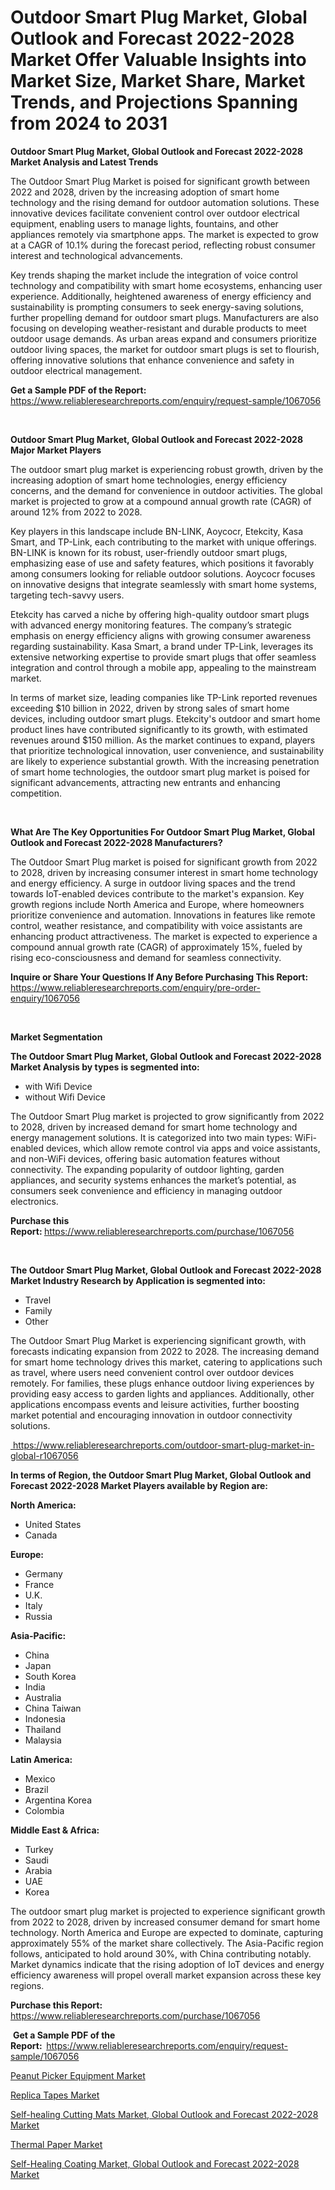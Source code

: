 <p><h1>Outdoor Smart Plug Market, Global Outlook and Forecast 2022-2028 Market Offer Valuable Insights into Market Size, Market Share, Market Trends, and Projections Spanning from 2024 to 2031</h1></p><p><strong>Outdoor Smart Plug Market, Global Outlook and Forecast 2022-2028 Market Analysis and Latest Trends</strong></p>
<p><p>The Outdoor Smart Plug Market is poised for significant growth between 2022 and 2028, driven by the increasing adoption of smart home technology and the rising demand for outdoor automation solutions. These innovative devices facilitate convenient control over outdoor electrical equipment, enabling users to manage lights, fountains, and other appliances remotely via smartphone apps. The market is expected to grow at a CAGR of 10.1% during the forecast period, reflecting robust consumer interest and technological advancements.</p><p>Key trends shaping the market include the integration of voice control technology and compatibility with smart home ecosystems, enhancing user experience. Additionally, heightened awareness of energy efficiency and sustainability is prompting consumers to seek energy-saving solutions, further propelling demand for outdoor smart plugs. Manufacturers are also focusing on developing weather-resistant and durable products to meet outdoor usage demands. As urban areas expand and consumers prioritize outdoor living spaces, the market for outdoor smart plugs is set to flourish, offering innovative solutions that enhance convenience and safety in outdoor electrical management.</p></p>
<p><strong>Get a Sample PDF of the Report:&nbsp;</strong> <a href="https://www.reliableresearchreports.com/enquiry/request-sample/1067056">https://www.reliableresearchreports.com/enquiry/request-sample/1067056</a></p>
<p>&nbsp;</p>
<p><strong>Outdoor Smart Plug Market, Global Outlook and Forecast 2022-2028 Major Market Players</strong></p>
<p><p>The outdoor smart plug market is experiencing robust growth, driven by the increasing adoption of smart home technologies, energy efficiency concerns, and the demand for convenience in outdoor activities. The global market is projected to grow at a compound annual growth rate (CAGR) of around 12% from 2022 to 2028.</p><p>Key players in this landscape include BN-LINK, Aoycocr, Etekcity, Kasa Smart, and TP-Link, each contributing to the market with unique offerings. BN-LINK is known for its robust, user-friendly outdoor smart plugs, emphasizing ease of use and safety features, which positions it favorably among consumers looking for reliable outdoor solutions. Aoycocr focuses on innovative designs that integrate seamlessly with smart home systems, targeting tech-savvy users.</p><p>Etekcity has carved a niche by offering high-quality outdoor smart plugs with advanced energy monitoring features. The company’s strategic emphasis on energy efficiency aligns with growing consumer awareness regarding sustainability. Kasa Smart, a brand under TP-Link, leverages its extensive networking expertise to provide smart plugs that offer seamless integration and control through a mobile app, appealing to the mainstream market.</p><p>In terms of market size, leading companies like TP-Link reported revenues exceeding $10 billion in 2022, driven by strong sales of smart home devices, including outdoor smart plugs. Etekcity's outdoor and smart home product lines have contributed significantly to its growth, with estimated revenues around $150 million. As the market continues to expand, players that prioritize technological innovation, user convenience, and sustainability are likely to experience substantial growth. With the increasing penetration of smart home technologies, the outdoor smart plug market is poised for significant advancements, attracting new entrants and enhancing competition.</p></p>
<p>&nbsp;</p>
<p><strong>What Are The Key Opportunities For Outdoor Smart Plug Market, Global Outlook and Forecast 2022-2028 Manufacturers?</strong></p>
<p><p>The Outdoor Smart Plug market is poised for significant growth from 2022 to 2028, driven by increasing consumer interest in smart home technology and energy efficiency. A surge in outdoor living spaces and the trend towards IoT-enabled devices contribute to the market's expansion. Key growth regions include North America and Europe, where homeowners prioritize convenience and automation. Innovations in features like remote control, weather resistance, and compatibility with voice assistants are enhancing product attractiveness. The market is expected to experience a compound annual growth rate (CAGR) of approximately 15%, fueled by rising eco-consciousness and demand for seamless connectivity.</p></p>
<p><strong>Inquire or Share Your Questions If Any Before Purchasing This Report:</strong> <a href="https://www.reliableresearchreports.com/enquiry/pre-order-enquiry/1067056">https://www.reliableresearchreports.com/enquiry/pre-order-enquiry/1067056</a></p>
<p>&nbsp;</p>
<p><strong>Market Segmentation</strong></p>
<p><strong>The Outdoor Smart Plug Market, Global Outlook and Forecast 2022-2028 Market Analysis by types is segmented into:</strong></p>
<p><ul><li>with Wifi Device</li><li>without Wifi Device</li></ul></p>
<p><p>The Outdoor Smart Plug market is projected to grow significantly from 2022 to 2028, driven by increased demand for smart home technology and energy management solutions. It is categorized into two main types: WiFi-enabled devices, which allow remote control via apps and voice assistants, and non-WiFi devices, offering basic automation features without connectivity. The expanding popularity of outdoor lighting, garden appliances, and security systems enhances the market’s potential, as consumers seek convenience and efficiency in managing outdoor electronics.</p></p>
<p><strong>Purchase this Report:&nbsp;</strong><a href="https://www.reliableresearchreports.com/purchase/1067056">https://www.reliableresearchreports.com/purchase/1067056</a></p>
<p>&nbsp;</p>
<p><strong>The Outdoor Smart Plug Market, Global Outlook and Forecast 2022-2028 Market Industry Research by Application is segmented into:</strong></p>
<p><ul><li>Travel</li><li>Family</li><li>Other</li></ul></p>
<p><p>The Outdoor Smart Plug Market is experiencing significant growth, with forecasts indicating expansion from 2022 to 2028. The increasing demand for smart home technology drives this market, catering to applications such as travel, where users need convenient control over outdoor devices remotely. For families, these plugs enhance outdoor living experiences by providing easy access to garden lights and appliances. Additionally, other applications encompass events and leisure activities, further boosting market potential and encouraging innovation in outdoor connectivity solutions.</p></p>
<p><a href="https://www.reliableresearchreports.com/outdoor-smart-plug-market-in-global-r1067056">&nbsp;https://www.reliableresearchreports.com/outdoor-smart-plug-market-in-global-r1067056</a></p>
<p><strong>In terms of Region, the Outdoor Smart Plug Market, Global Outlook and Forecast 2022-2028 Market Players available by Region are:</strong></p>
<p>
    <p> <strong> North America: </strong>
        <ul>
            <li>United States</li>
            <li>Canada</li>
        </ul>
        </p> 
    <p> <strong> Europe: </strong>
        <ul>
            <li>Germany</li>
            <li>France</li>
            <li>U.K.</li>
            <li>Italy</li>
            <li>Russia</li>
        </ul>
        </p> 
    <p> <strong> Asia-Pacific: </strong>
        <ul>
            <li>China</li>
            <li>Japan</li>
            <li>South Korea</li>
            <li>India</li>
            <li>Australia</li>
            <li>China Taiwan</li>
            <li>Indonesia</li>
            <li>Thailand</li>
            <li>Malaysia</li>
        </ul>
        </p> 
    <p> <strong> Latin America: </strong>
        <ul>
            <li>Mexico</li>
            <li>Brazil</li>
            <li>Argentina Korea</li>
            <li>Colombia</li>
        </ul>
        </p> 
    <p> <strong> Middle East & Africa: </strong>
        <ul>
            <li>Turkey</li>
            <li>Saudi</li>
            <li>Arabia</li>
            <li>UAE</li>
            <li>Korea</li>
        </ul>
    </p>
    </p>
<p><p>The outdoor smart plug market is projected to experience significant growth from 2022 to 2028, driven by increased consumer demand for smart home technology. North America and Europe are expected to dominate, capturing approximately 55% of the market share collectively. The Asia-Pacific region follows, anticipated to hold around 30%, with China contributing notably. Market dynamics indicate that the rising adoption of IoT devices and energy efficiency awareness will propel overall market expansion across these key regions.</p></p>
<p><strong>Purchase this Report: </strong><a href="https://www.reliableresearchreports.com/purchase/1067056">https://www.reliableresearchreports.com/purchase/1067056</a></p>
<p>&nbsp;<strong>Get a Sample PDF of the Report:&nbsp;&nbsp;</strong><a href="https://www.reliableresearchreports.com/enquiry/request-sample/1067056">https://www.reliableresearchreports.com/enquiry/request-sample/1067056</a></p>
<p><strong></strong></p>
<p><p><a href="https://issuu.com/reportprime-2/docs/peanut-picker-equipment-market-size_012c7baceb4a2a">Peanut Picker Equipment Market</a></p><p><a href="https://issuu.com/reportprime-2/docs/replica-tapes-market-size-2030.pptx_ef3c03786db47d">Replica Tapes Market</a></p><p><a href="https://github.com/RickHolmes3/Market-Research-Report-List-6/blob/main/self-healing-cutting-mats-market-global-outlook-and-forecast-2022-2028-market.md">Self-healing Cutting Mats Market, Global Outlook and Forecast 2022-2028 Market</a></p><p><a href="https://www.linkedin.com/pulse/thermal-paper-market-research-report-forecast-growth-prospects-zjqaf?trackingId=I8IG3OZzSl%2BCdmSjyRexVg%3D%3D">Thermal Paper Market</a></p><p><a href="https://github.com/Krish2023na/Market-Research-Report-List-6/blob/main/self-healing-coating-market-global-outlook-and-forecast-2022-2028-market.md">Self-Healing Coating Market, Global Outlook and Forecast 2022-2028 Market</a></p></p>
